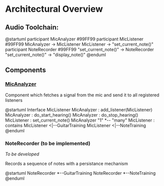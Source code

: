 # Architectural Overview

## Audio Toolchain:

@startuml
participant MicAnalyzer #99FF99
participant MicListener #99FF99
MicAnalyzer -> MicListener
MicListener -> "set_current_note()"
participant NoteRecorder #99FF99
"set_current_note()" -> NoteRecorder 
"set_current_note()" -> "display_note()"
@enduml

## Components
### [MicAnalyzer](mic_analyzer.py)
Component which fetches a signal from the mic and send it to all registered listeners

@startuml
Interface MicListener 
MicAnalyzer : add_listener(MicListener)
MicAnalyzer : do_start_hearing()
MicAnalyzer : do_stop_hearing()
MicListener : set_current_note()
MicAnalyzer "1" *-- "many" MicListener : contains
MicListener <|--GuitarTraining
MicListener <|--NoteTraining
@enduml

### NoteRecorder (to be implemented)
_To be developed_

Records a sequence of notes with a persistance mechanism

@startuml
NoteRecorder *--GuitarTraining
NoteRecorder *--NoteTraining
@enduml
